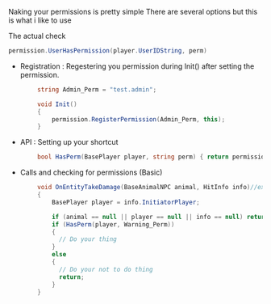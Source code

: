 Naking your permissions is pretty simple
There are several options but this is what i like to use

The actual check
```cs
permission.UserHasPermission(player.UserIDString, perm)
```
* Registration : Regestering you permission during Init() after setting the permission.
```cs
        string Admin_Perm = "test.admin";

        void Init()
        {
            permission.RegisterPermission(Admin_Perm, this);
        }
```
* API : Setting up your shortcut
```cs
        bool HasPerm(BasePlayer player, string perm) { return permission.UserHasPermission(player.UserIDString, perm); }
```
* Calls and checking for permissions (Basic)
```cs
        void OnEntityTakeDamage(BaseAnimalNPC animal, HitInfo info)//example hook to see permission and warning notification for animals
        {
            BasePlayer player = info.InitiatorPlayer;

            if (animal == null || player == null || info == null) return;
            if (HasPerm(player, Warning_Perm))
            {
              // Do your thing
            }
            else
            {
              // Do your not to do thing
              return;
            }  
        }
```
